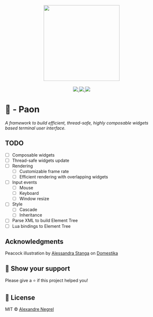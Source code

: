 <h1 align="center">
    <img height="250" src="https://raw.githubusercontent.com/negrel/paon/master/.github/paon.webp">
</h1>

<p align="center">
	<a href="https://pkg.go.dev/github.com/negrel/paon">
		<img src="https://godoc.org/github.com/negrel/paon?status.svg">
	</a>
	<a href="https://goreportcard.com/report/github.com/negrel/paon">
		<img src="https://goreportcard.com/badge/github.com/negrel/paon">
	</a>
	<a href="https://github.com/negrel/paon/raw/master/LICENSE">
		<img src="https://img.shields.io/badge/license-APACHE-blue">
	</a>
</p>

# :chicken: - Paon
*A framework to build efficient, thread-safe, highly composable widgets based terminal user interface.*

## TODO
- [ ] Composable widgets
- [ ] Thread-safe widgets update
- [ ] Rendering
	- [ ] Customizable frame rate
	- [ ] Efficient rendering with overlapping widgets
- [ ] Input events
	- [ ] Mouse
	- [ ] Keyboard
	- [ ] Window resize
- [ ] Style
	- [ ] Cascade
	- [ ] Inheritance
- [ ] Parse XML to build Element Tree
- [ ] Lua bindings to Element Tree

## Acknowledgments

Peacock illustration by [Alessandra Stanga](https://www.domestika.org/en/alessandra_stanga) on
[Domestika](https://www.domestika.org/en/alessandra_stanga)

## :stars: Show your support

Please give a :star: if this project helped you!

## :scroll: License

MIT © [Alexandre Negrel](https://www.negrel.dev/)
